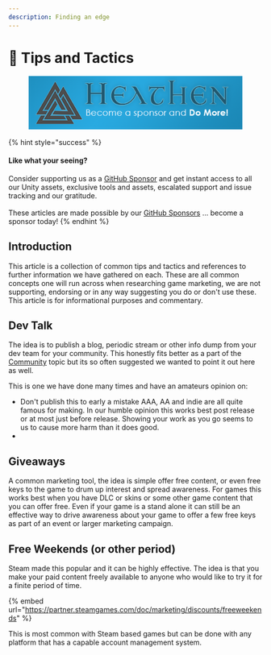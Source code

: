 ```yaml
---
description: Finding an edge
---
```


# 📌 Tips and Tactics

<figure><img src="../../.gitbook/assets/512x128 Sponsor Banner.png" alt="Become a sponsor and Do More"><figcaption></figcaption></figure>

{% hint style="success" %}
#### Like what your seeing?

Consider supporting us as a [GitHub Sponsor](../../where-to-buy/become-a-sponsor.md) and get instant access to all our Unity assets, exclusive tools and assets, escalated support and issue tracking and our gratitude.\
\
These articles are made possible by our [GitHub Sponsors](https://github.com/sponsors/heathen-engineering) ... become a sponsor today!
{% endhint %}

## Introduction

This article is a collection of common tips and tactics and references to further information we have gathered on each. These are all common concepts one will run across when researching game marketing, we are not supporting, endorsing or in any way suggesting you do or don't use these. This article is for informational purposes and commentary.

## Dev Talk

The idea is to publish a blog, periodic stream or other info dump from your dev team for your community. This honestly fits better as a part of the [Community](../community/) topic but its so often suggested we wanted to point it out here as well.

This is one we have done many times and have an amateurs opinion on:

* Don't publish this to early a mistake AAA, AA and indie are all quite famous for making. In our humble opinion this works best post release or at most just before release. Showing your work as you go seems to us to cause more harm than it does good.
*

## Giveaways

A common marketing tool, the idea is simple offer free content, or even free keys to the game to drum up interest and spread awareness. For games this works best when you have DLC or skins or some other game content that you can offer free. Even if your game is a stand alone it can still be an effective way to drive awareness about your game to offer a few free keys as part of an event or larger marketing campaign.

## Free Weekends (or other period)

Steam made this popular and it can be highly effective. The idea is that you make your paid content freely available to anyone who would like to try it for a finite period of time.

{% embed url="https://partner.steamgames.com/doc/marketing/discounts/freeweekends" %}

This is most common with Steam based games but can be done with any platform that has a capable account management system.
